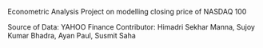 Econometric Analysis Project on modelling closing price of NASDAQ 100

Source of Data: YAHOO Finance
Contributor: Himadri Sekhar Manna, Sujoy Kumar Bhadra, Ayan Paul, Susmit Saha
